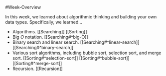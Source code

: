 #Week-Overview

In this week, we learned about algorithmic thinking and building your own data types. Specifically, we learned…

- Algorithms.
		[[Searching]]
		[[Sorting]]
- Big _O_ notation.
		[[Searching#^big-O]]
- Binary search and linear search.
		[[Searching#^linear-search]]
		[[Searching#^binary-search]]
- Various sort algorithms, including bubble sort, selection sort, and merge sort.
		[[Sorting#^selection-sort]]
		[[Sorting#^bubble-sort]]
		[[Sorting#^merge-sort]]
- Recursion.
		[[Recursion]]
